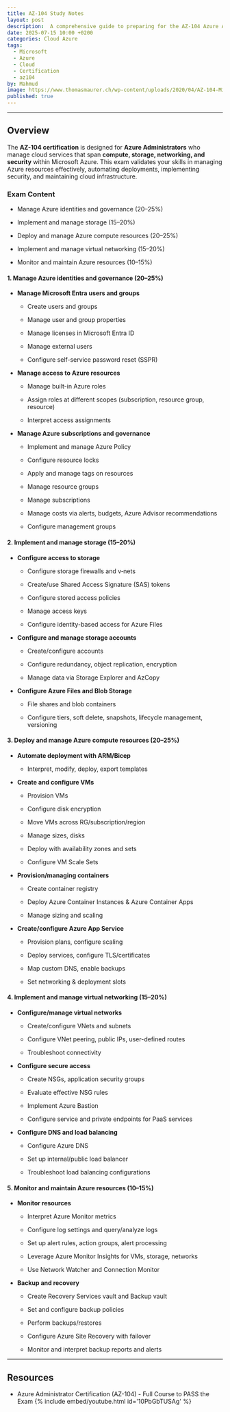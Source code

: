 ```yaml
---
title: AZ-104 Study Notes
layout: post
description:  A comprehensive guide to preparing for the AZ-104 Azure Administrator certification exam.
date: 2025-07-15 10:00 +0200
categories: Cloud Azure
tags:
  - Microsoft 
  - Azure
  - Cloud
  - Certification
  - az104
by: Mahmud
image: https://www.thomasmaurer.ch/wp-content/uploads/2020/04/AZ-104-Microsoft-Certified-Azure-Administrator-Associate.jpg
published: true
---
```

---

## Overview

The **AZ-104 certification** is designed for **Azure Administrators** who manage cloud services that span **compute, storage, networking, and security** within Microsoft Azure. This exam validates your skills in managing Azure resources effectively, automating deployments, implementing security, and maintaining cloud infrastructure.

### Exam Content

- Manage Azure identities and governance (20–25%)
    
- Implement and manage storage (15–20%)
    
- Deploy and manage Azure compute resources (20–25%)
    
- Implement and manage virtual networking (15–20%)
    
- Monitor and maintain Azure resources (10–15%)     


#### 1. **Manage Azure identities and governance (20–25%)**

- **Manage Microsoft Entra users and groups**
    
    - Create users and groups
        
    - Manage user and group properties
        
    - Manage licenses in Microsoft Entra ID
        
    - Manage external users
        
    - Configure self-service password reset (SSPR)
        
- **Manage access to Azure resources**
    
    - Manage built-in Azure roles
        
    - Assign roles at different scopes (subscription, resource group, resource)
        
    - Interpret access assignments
        
- **Manage Azure subscriptions and governance**
    
    - Implement and manage Azure Policy
        
    - Configure resource locks
        
    - Apply and manage tags on resources
        
    - Manage resource groups
        
    - Manage subscriptions
        
    - Manage costs via alerts, budgets, Azure Advisor recommendations
        
    - Configure management groups        


#### 2. **Implement and manage storage (15–20%)**

- **Configure access to storage**
    
    - Configure storage firewalls and v‑nets
        
    - Create/use Shared Access Signature (SAS) tokens
        
    - Configure stored access policies
        
    - Manage access keys
        
    - Configure identity-based access for Azure Files
        
- **Configure and manage storage accounts**
    
    - Create/configure accounts
        
    - Configure redundancy, object replication, encryption
        
    - Manage data via Storage Explorer and AzCopy
        
- **Configure Azure Files and Blob Storage**
    
    - File shares and blob containers
        
    - Configure tiers, soft delete, snapshots, lifecycle management, versioning


#### 3. **Deploy and manage Azure compute resources (20–25%)**

- **Automate deployment with ARM/Bicep**
    
    - Interpret, modify, deploy, export templates
        
- **Create and configure VMs**
    
    - Provision VMs
        
    - Configure disk encryption
        
    - Move VMs across RG/subscription/region
        
    - Manage sizes, disks
        
    - Deploy with availability zones and sets
        
    - Configure VM Scale Sets
        
- **Provision/managing containers**
    
    - Create container registry
        
    - Deploy Azure Container Instances & Azure Container Apps
        
    - Manage sizing and scaling
        
- **Create/configure Azure App Service**
    
    - Provision plans, configure scaling
        
    - Deploy services, configure TLS/certificates
        
    - Map custom DNS, enable backups
        
    - Set networking & deployment slots


#### 4. **Implement and manage virtual networking (15–20%)**

- **Configure/manage virtual networks**
    
    - Create/configure VNets and subnets
        
    - Configure VNet peering, public IPs, user-defined routes
        
    - Troubleshoot connectivity
        
- **Configure secure access**
    
    - Create NSGs, application security groups
        
    - Evaluate effective NSG rules
        
    - Implement Azure Bastion
        
    - Configure service and private endpoints for PaaS services
        
- **Configure DNS and load balancing**
    
    - Configure Azure DNS
        
    - Set up internal/public load balancer
        
    - Troubleshoot load balancing configurations

#### 5. **Monitor and maintain Azure resources (10–15%)**

- **Monitor resources**
    
    - Interpret Azure Monitor metrics
        
    - Configure log settings and query/analyze logs
        
    - Set up alert rules, action groups, alert processing
        
    - Leverage Azure Monitor Insights for VMs, storage, networks
        
    - Use Network Watcher and Connection Monitor
        
- **Backup and recovery**
    
    - Create Recovery Services vault and Backup vault
        
    - Set and configure backup policies
        
    - Perform backups/restores
        
    - Configure Azure Site Recovery with failover
        
    - Monitor and interpret backup reports and alerts

---

## Resources
- Azure Administrator Certification (AZ-104) - Full Course to PASS the Exam
  {% include embed/youtube.html id='10PbGbTUSAg' %}

